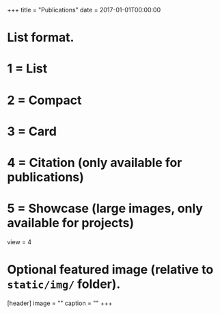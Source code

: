 +++
title = "Publications"
date = 2017-01-01T00:00:00

# List format.
#   1 = List
#   2 = Compact
#   3 = Card
#   4 = Citation (only available for publications)
#   5 = Showcase (large images, only available for projects)
view = 4

# Optional featured image (relative to `static/img/` folder).
[header]
image = ""
caption = ""
+++
